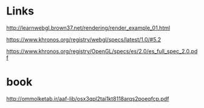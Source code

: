 # Links

http://learnwebgl.brown37.net/rendering/render_example_01.html

https://www.khronos.org/registry/webgl/specs/latest/1.0/#5.2

https://www.khronos.org/registry/OpenGL/specs/es/2.0/es_full_spec_2.0.pdf

# book

http://ommolketab.ir/aaf-lib/osx3qpl2tai1kt8118arqs2poeqfcp.pdf
